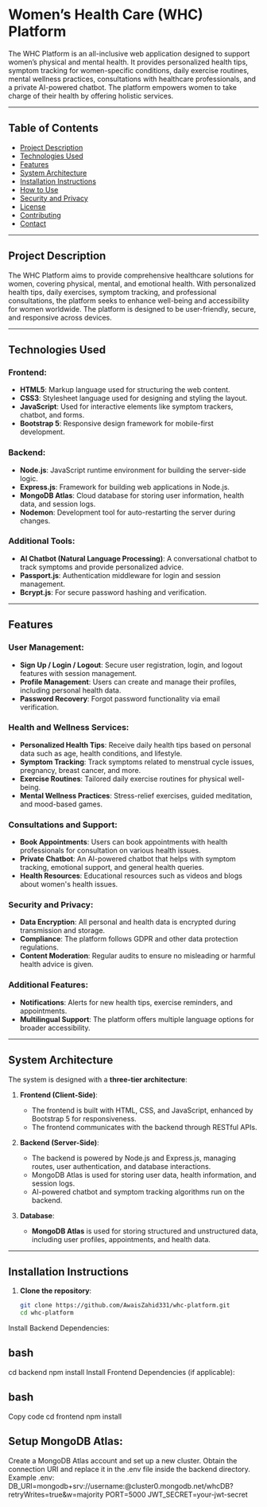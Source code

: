 # Women’s Health Care (WHC) Platform

The WHC Platform is an all-inclusive web application designed to support women’s physical and mental health. It provides personalized health tips, symptom tracking for women-specific conditions, daily exercise routines, mental wellness practices, consultations with healthcare professionals, and a private AI-powered chatbot. The platform empowers women to take charge of their health by offering holistic services.

---

## Table of Contents

- [Project Description](#project-description)
- [Technologies Used](#technologies-used)
- [Features](#features)
- [System Architecture](#system-architecture)
- [Installation Instructions](#installation-instructions)
- [How to Use](#how-to-use)
- [Security and Privacy](#security-and-privacy)
- [License](#license)
- [Contributing](#contributing)
- [Contact](#contact)

---

## Project Description

The WHC Platform aims to provide comprehensive healthcare solutions for women, covering physical, mental, and emotional health. With personalized health tips, daily exercises, symptom tracking, and professional consultations, the platform seeks to enhance well-being and accessibility for women worldwide. The platform is designed to be user-friendly, secure, and responsive across devices.

---

## Technologies Used

### Frontend:
- **HTML5**: Markup language used for structuring the web content.
- **CSS3**: Stylesheet language used for designing and styling the layout.
- **JavaScript**: Used for interactive elements like symptom trackers, chatbot, and forms.
- **Bootstrap 5**: Responsive design framework for mobile-first development.

### Backend:
- **Node.js**: JavaScript runtime environment for building the server-side logic.
- **Express.js**: Framework for building web applications in Node.js.
- **MongoDB Atlas**: Cloud database for storing user information, health data, and session logs.
- **Nodemon**: Development tool for auto-restarting the server during changes.

### Additional Tools:
- **AI Chatbot (Natural Language Processing)**: A conversational chatbot to track symptoms and provide personalized advice.
- **Passport.js**: Authentication middleware for login and session management.
- **Bcrypt.js**: For secure password hashing and verification.

---

## Features

### User Management:
- **Sign Up / Login / Logout**: Secure user registration, login, and logout features with session management.
- **Profile Management**: Users can create and manage their profiles, including personal health data.
- **Password Recovery**: Forgot password functionality via email verification.

### Health and Wellness Services:
- **Personalized Health Tips**: Receive daily health tips based on personal data such as age, health conditions, and lifestyle.
- **Symptom Tracking**: Track symptoms related to menstrual cycle issues, pregnancy, breast cancer, and more.
- **Exercise Routines**: Tailored daily exercise routines for physical well-being.
- **Mental Wellness Practices**: Stress-relief exercises, guided meditation, and mood-based games.

### Consultations and Support:
- **Book Appointments**: Users can book appointments with health professionals for consultation on various health issues.
- **Private Chatbot**: An AI-powered chatbot that helps with symptom tracking, emotional support, and general health queries.
- **Health Resources**: Educational resources such as videos and blogs about women's health issues.

### Security and Privacy:
- **Data Encryption**: All personal and health data is encrypted during transmission and storage.
- **Compliance**: The platform follows GDPR and other data protection regulations.
- **Content Moderation**: Regular audits to ensure no misleading or harmful health advice is given.

### Additional Features:
- **Notifications**: Alerts for new health tips, exercise reminders, and appointments.
- **Multilingual Support**: The platform offers multiple language options for broader accessibility.

---

## System Architecture

The system is designed with a **three-tier architecture**:

1. **Frontend (Client-Side)**:
   - The frontend is built with HTML, CSS, and JavaScript, enhanced by Bootstrap 5 for responsiveness.
   - The frontend communicates with the backend through RESTful APIs.

2. **Backend (Server-Side)**:
   - The backend is powered by Node.js and Express.js, managing routes, user authentication, and database interactions.
   - MongoDB Atlas is used for storing user data, health information, and session logs.
   - AI-powered chatbot and symptom tracking algorithms run on the backend.

3. **Database**:
   - **MongoDB Atlas** is used for storing structured and unstructured data, including user profiles, appointments, and health data.

---

## Installation Instructions

1. **Clone the repository**:
   ```bash
   git clone https://github.com/AwaisZahid331/whc-platform.git
   cd whc-platform
Install Backend Dependencies:

## bash
cd backend
npm install
Install Frontend Dependencies (if applicable):

## bash
Copy code
cd frontend
npm install

## Setup MongoDB Atlas:

Create a MongoDB Atlas account and set up a new cluster.
Obtain the connection URI and replace it in the .env file inside the backend directory.
Example .env:
DB_URI=mongodb+srv://username:<password>@cluster0.mongodb.net/whcDB?retryWrites=true&w=majority
PORT=5000
JWT_SECRET=your-jwt-secret
